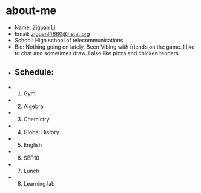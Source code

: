 # about-me

- Name: Ziguan Li
- Email: ziguanl4660@hstat.org
- School: High school of telecommunications
- Bio: Nothing going on lately. Been Vibing with friends on the game. I like to chat and sometimes draw. I also like pizza and chicken tenders.
- ## Schedule: 
* 1. Gym
* 2. Algebra
* 3. Chemistry
* 4. Global History
* 5. English 
* 6. SEP10
* 7. Lunch
* 8. Learning lab
